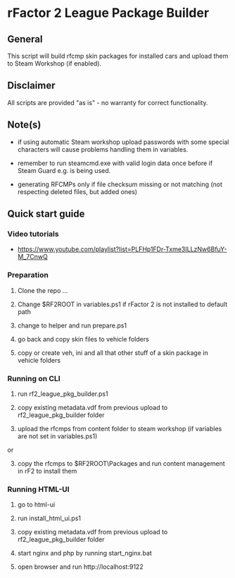 # rFactor 2 League Package Builder

## General

This script will build rfcmp skin packages for installed cars and upload them to Steam Workshop (if enabled).

## Disclaimer

All scripts are provided "as is" - no warranty for correct functionality.

## Note(s)

- if using automatic Steam workshop upload passwords with some special characters will cause problems handling them in variables.

- remember to run steamcmd.exe with valid login data once before if Steam Guard e.g. is being used.

- generating RFCMPs only if file checksum missing or not matching (not respecting deleted files, but added ones)

## Quick start guide

### Video tutorials

- https://www.youtube.com/playlist?list=PLFHp1FDr-Txme3ILLzNw6BfuY-M_7CnwQ

### Preparation

1. Clone the repo ...

2. Change $RF2ROOT in variables.ps1 if rFactor 2 is not installed to default path

3. change to helper and run prepare.ps1

4. go back and copy skin files to vehicle folders

5. copy or create veh, ini and all that other stuff of a skin package in vehicle folders

### Running on CLI

1. run rf2_league_pkg_builder.ps1 

2. copy existing metadata.vdf from previous upload to rf2_league_pkg_builder folder

3. upload the rfcmps from content folder to steam workshop (if variables are not set in variables.ps1)

or

3. copy the rfcmps to $RF2ROOT\Packages and run content management in rF2 to install them

### Running HTML-UI

1. go to html-ui

2. run install_html_ui.ps1

3. copy existing metadata.vdf from previous upload to rf2_league_pkg_builder folder

4. start nginx and php by running start_nginx.bat

5. open browser and run http://localhost:9122
